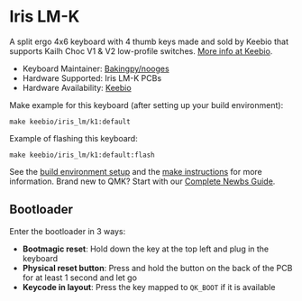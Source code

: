 # Iris LM-K

A split ergo 4x6 keyboard with 4 thumb keys made and sold by Keebio that supports Kailh Choc V1 & V2 low-profile switches. [More info at Keebio](https://keeb.io).

* Keyboard Maintainer: [Bakingpy/nooges](https://github.com/nooges)
* Hardware Supported: Iris LM-K PCBs
* Hardware Availability: [Keebio](https://keeb.io)

Make example for this keyboard (after setting up your build environment):

    make keebio/iris_lm/k1:default

Example of flashing this keyboard:

    make keebio/iris_lm/k1:default:flash

See the [build environment setup](https://docs.qmk.fm/#/getting_started_build_tools) and the [make instructions](https://docs.qmk.fm/#/getting_started_make_guide) for more information. Brand new to QMK? Start with our [Complete Newbs Guide](https://docs.qmk.fm/#/newbs).

## Bootloader

Enter the bootloader in 3 ways:

* **Bootmagic reset**: Hold down the key at the top left and plug in the keyboard
* **Physical reset button**: Press and hold the button on the back of the PCB for at least 1 second and let go
* **Keycode in layout**: Press the key mapped to `QK_BOOT` if it is available
